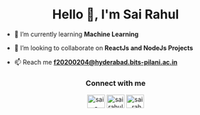 <h1 align="center">Hello 👋, I'm Sai Rahul</h1>



- 🌱 I’m currently learning **Machine Learning**

- 👯 I’m looking to collaborate on **ReactJs and NodeJs  Projects**

- 📫 Reach me **f20200204@hyderabad.bits-pilani.ac.in**

<h3 align="center">Connect with me</h3>
<p align="center">
<a align="center" href="https://linkedin.com/in/sai-rahul01" target="blank"><img align="center" src="https://raw.githubusercontent.com/rahuldkjain/github-profile-readme-generator/master/src/images/icons/Social/linked-in-alt.svg" alt="sai-rahul01" height="30" width="40" /></a>
<a align="center" href="https://fb.com/sairahul05" target="blank"><img align="center" src="https://raw.githubusercontent.com/rahuldkjain/github-profile-readme-generator/master/src/images/icons/Social/facebook.svg" alt="sairahul05" height="30" width="40" /></a>
<a align="center" href="https://instagram.com/sai_rahul04" target="blank"><img align="center" src="https://raw.githubusercontent.com/rahuldkjain/github-profile-readme-generator/master/src/images/icons/Social/instagram.svg" alt="sai_rahul04" height="30" width="40" /></a>
</p>
